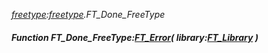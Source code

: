 _[freetype](../../modules/freetype/freetype-module.md):[freetype](../../modules/freetype/freetype-module.md).FT\_Done\_FreeType_
##### Function FT\_Done\_FreeType:[FT_Error](../../modules/freetype/freetype-ft_error.md)( library:[FT_Library](../../modules/freetype/freetype-ft_library.md) )
